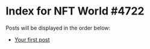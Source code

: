 # Index for NFT World #4722
Posts will be displayed in the order below:

- [Your first post](./001-first.md)

